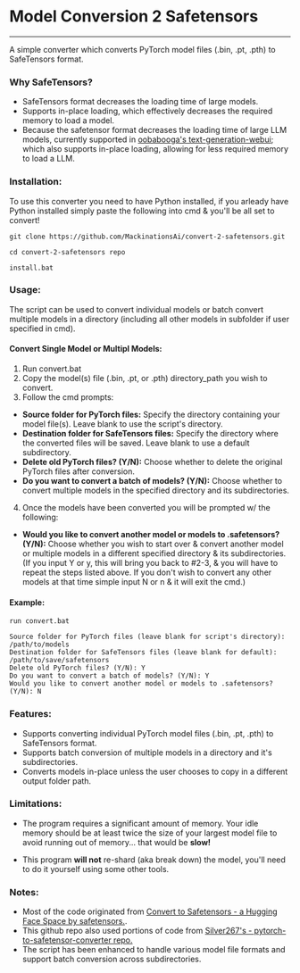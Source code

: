# Model Conversion 2 Safetensors
---

A simple converter which converts PyTorch model files (.bin, .pt, .pth) to SafeTensors format. 

### Why SafeTensors?
- SafeTensors format decreases the loading time of large models.
- Supports in-place loading, which effectively decreases the required memory to load a model.
- Because the safetensor format decreases the loading time of large LLM models, currently supported in [oobabooga's text-generation-webui](https://github.com/oobabooga/text-generation-webui); which also supports in-place loading, allowing for less required memory to load a LLM.

### Installation:

To use this converter you need to have Python installed, if you arleady have Python installed simply paste the following into cmd & you'll be all set to convert!

```
git clone https://github.com/MackinationsAi/convert-2-safetensors.git
```
```
cd convert-2-safetensors repo
```
```
install.bat
```

### Usage:

The script can be used to convert individual models or batch convert multiple models in a directory (including all other models in subfolder if user specified in cmd).

#### Convert Single Model or Multipl Models:

1. Run convert.bat
2. Copy the model(s) file (.bin, .pt, or .pth) directory_path you wish to convert.
3. Follow the cmd prompts:

- **Source folder for PyTorch files:** Specify the directory containing your model file(s). Leave blank to use the script's directory.
- **Destination folder for SafeTensors files:** Specify the directory where the converted files will be saved. Leave blank to use a default subdirectory.
- **Delete old PyTorch files? (Y/N):** Choose whether to delete the original PyTorch files after conversion.
- **Do you want to convert a batch of models? (Y/N):** Choose whether to convert multiple models in the specified directory and its subdirectories.

4. Once the models have been converted you will be prompted w/ the following:
- **Would you like to convert another model or models to .safetensors? (Y/N):** Choose whether you wish to start over & convert another model or multiple models in a different specified directory & its subdirectories. (If you input Y or y, this will bring you back to #2-3, & you will have to repeat the steps listed above. If you don't wish to convert any other models at that time simple input N or n & it will exit the cmd.)

#### Example:

```
run convert.bat
```

```
Source folder for PyTorch files (leave blank for script's directory): /path/to/models
Destination folder for SafeTensors files (leave blank for default): /path/to/save/safetensors
Delete old PyTorch files? (Y/N): Y
Do you want to convert a batch of models? (Y/N): Y
Would you like to convert another model or models to .safetensors? (Y/N): N
```

### Features:

- Supports converting individual PyTorch model files (.bin, .pt, .pth) to SafeTensors format.
- Supports batch conversion of multiple models in a directory and it's subdirectories.
- Converts models in-place unless the user chooses to copy in a different output folder path.

### Limitations:

- The program requires a significant amount of memory. Your idle memory should be at least twice the size of your largest model file to avoid running out of memory... that would be **slow!**

- This program **will not** re-shard (aka break down) the model, you'll need to do it yourself using some other tools.

### Notes:

- Most of the code originated from [Convert to Safetensors - a Hugging Face Space by safetensors.](https://huggingface.co/spaces/safetensors/convert).
- This github repo also used portions of code from [Silver267's - pytorch-to-safetensor-converter repo.](https://github.com/Silver267/pytorch-to-safetensor-converter)
- The script has been enhanced to handle various model file formats and support batch conversion across subdirectories.
